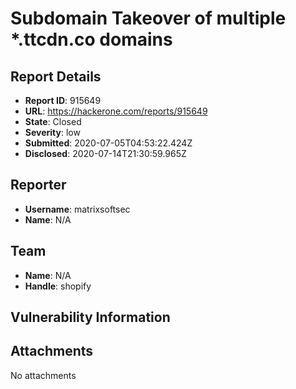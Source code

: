 # Subdomain Takeover of multiple *.ttcdn.co domains

## Report Details
- **Report ID**: 915649
- **URL**: https://hackerone.com/reports/915649
- **State**: Closed
- **Severity**: low
- **Submitted**: 2020-07-05T04:53:22.424Z
- **Disclosed**: 2020-07-14T21:30:59.965Z

## Reporter
- **Username**: matrixsoftsec
- **Name**: N/A

## Team
- **Name**: N/A
- **Handle**: shopify

## Vulnerability Information


## Attachments
No attachments
